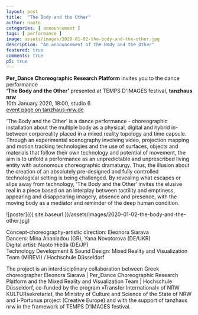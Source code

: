 ```yaml
---
layout: post
title:  "The Body and the Other"
author: naoto
categories: [ announcement ]
tags: [ performance ]
image: assets/images/2020-01-02-the-body-and-the-other.jpg
description: "An announcement of the Body and the Other"
featured: true
comments: true
p5: true
---
```


**Per_Dance Choreographic Research Platform** invites you to the dance performance  
**‘The Body and the Other’** presented at TEMPS D'IMAGES festival, **tanzhaus nrw**  
10th January 2020, 18:00, studio 6  
[event page on tanzhaus-nrw.de](https://tanzhaus-nrw.de/en/event/2020/01/showing)

‘The Body and the Other’ is a dance performance - choreographic installation about the multiple body as a physical, digital and hybrid in-between corporeality placed in a mixed reality topology and time capsule. Through an experimental scenography involving video, projection mapping and motion tracking technologies and the use of surfaces, objects and materials that follow their own technology and potential of movement, the aim is to unfold a performance as an unpredictable and unprescribed living entity with autonomous choreographic dramaturgy. Thus, the illusion about the creation of an absolutely pre-designed and fully controlled technological setting is being challenged. By revealing what escapes or slips away from technology, ‘The Body and the Other’ invites the elusive real in a piece based on an interplay between tactility and emptiness, appearing and disappearing imagery, absence and presence, with the moving body as a mediator and reminder of the deep human condition.

![poster]({{ site.baseurl }}/assets/images/2020-01-02-the-body-and-the-other.jpg)

Concept-choreography-artistic direction: Eleonora Siarava  
Dancers: Mina Ananiadou (GR), Yana Novotorova (DE/UKR)  
Digital artist: Naoto Hieda (DE/JP)  
Technology Development & Sound Design: Mixed Reality and Visualization Team (MIREVI) / Hochschule Düsseldorf

The project is an interdisciplinary collaboration between Greek choreographer Eleonora Siarava \| Per_Dance Choreographic Research Platform and the Mixed Reality and Visualization Team \| Hochschule Düsseldorf, co-funded by the program »Transfer International« of NRW KULTURsekretariat, the Ministry of Culture and Science of the State of NRW and i-Portunus project (Creative Europe) and with the support of tanzhaus nrw in the framework of TEMPS D’IMAGES festival.